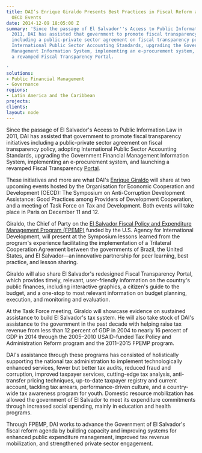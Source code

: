 ```yaml
---
title: DAI’s Enrique Giraldo Presents Best Practices in Fiscal Reform at High-Level
  OECD Events
date: 2014-12-09 18:05:00 Z
summary: 'Since the passage of El Salvador''s Access to Public Information Law in
  2011, DAI has assisted that government to promote fiscal transparency initiatives
  including a public-private sector agreement on fiscal transparency policy, adopting
  International Public Sector Accounting Standards, upgrading the Government Financial
  Management Information System, implementing an e-procurement system, and launching
  a revamped Fiscal Transparency Portal.

'
solutions:
- Public Financial Management
- Governance
regions:
- Latin America and the Caribbean
projects: 
clients: 
layout: node
---
```


Since the passage of El Salvador's Access to Public Information Law in 2011, DAI has assisted that government to promote fiscal transparency initiatives including a public-private sector agreement on fiscal transparency policy, adopting International Public Sector Accounting Standards, upgrading the Government Financial Management Information System, implementing an e-procurement system, and launching a revamped Fiscal Transparency [Portal][1].

These initiatives and more are what DAI's [Enrique Giraldo][2] will share at two upcoming events hosted by the Organisation for Economic Cooperation and Development (OECD): The Symposium on Anti-Corruption Development Assistance: Good Practices among Providers of Development Cooperation, and a meeting of Task Force on Tax and Development. Both events will take place in Paris on December 11 and 12.

Giraldo, the Chief of Party on the [El Salvador Fiscal Policy and Expenditure Management Program (FPEMP)][3] funded by the U.S. Agency for International Development, will present at the Symposium lessons learned from the program's experience facilitating the implementation of a Trilateral Cooperation Agreement between the governments of Brazil, the United States, and El Salvador—an innovative partnership for peer learning, best practice, and lesson sharing.  

Giraldo will also share El Salvador's redesigned Fiscal Transparency Portal, which provides timely, relevant, user-friendly information on the country's public finances, including interactive graphics, a citizen's guide to the budget, and a one-stop to most relevant information on budget planning, execution, and monitoring and evaluation.

At the Task Force meeting, Giraldo will showcase evidence on sustained assistance to build El Salvador's tax system. He will also take stock of DAI's assistance to the government in the past decade with helping raise tax revenue from less than 12 percent of GDP in 2004 to nearly 16 percent of GDP in 2014 through the 2005–2010 USAID-funded Tax Policy and Administration Reform program and the 2011–2015 FPEMP program.

DAI's assistance through these programs has consisted of holistically supporting the national tax administration to implement technologically enhanced services, fewer but better tax audits, reduced fraud and corruption, improved taxpayer services, cutting-edge tax analysis, anti-transfer pricing techniques, up-to-date taxpayer registry and current account, tackling tax arrears, performance-driven culture, and a country-wide tax awareness program for youth. Domestic resource mobilization has allowed the government of El Salvador to meet its expenditure commitments through increased social spending, mainly in education and health programs.

Through FPEMP, DAI works to advance the Government of El Salvador's fiscal reform agenda by building capacity and improving systems for enhanced public expenditure management, improved tax revenue mobilization, and strengthened private sector engagement.

[1]: http://www.transparenciafiscal.gob.sv
[2]: /who-we-are/our-team/enrique-giraldo
[3]: /our-work/projects/el-salvador-fiscal-policy-and-expenditure-management-program-fpemp

